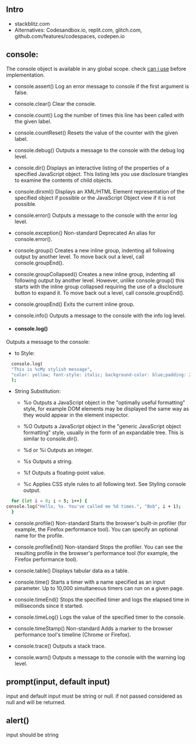 ## Intro

- stackblitz.com
- Alternatives: Codesandbox.io, replit.com, glitch.com, github.com/features/codespaces, codepen.io

## console:

The console object is available in any global scope.
check [can i use](https://caniuse.com/?search=console) before implementation.


- console.assert()
Log an error message to console if the first argument is false.

- console.clear()
Clear the console.

- console.count()
Log the number of times this line has been called with the given label.

- console.countReset()
Resets the value of the counter with the given label.

- console.debug()
Outputs a message to the console with the debug log level.

- console.dir()
Displays an interactive listing of the properties of a specified JavaScript object. This listing lets you use disclosure triangles to examine the contents of child objects.

- console.dirxml()
Displays an XML/HTML Element representation of the specified object if possible or the JavaScript Object view if it is not possible.

- console.error()
Outputs a message to the console with the error log level.

- console.exception() Non-standard Deprecated
An alias for console.error().

- console.group()
Creates a new inline group, indenting all following output by another level. To move back out a level, call console.groupEnd().

- console.groupCollapsed()
Creates a new inline group, indenting all following output by another level. However, unlike console.group() this starts with the inline group collapsed requiring the use of a disclosure button to expand it. To move back out a level, call console.groupEnd().

- console.groupEnd()
Exits the current inline group.

- console.info()
Outputs a message to the console with the info log level.

- #### console.log()
Outputs a message to the console:
  - to Style:
  ```bash
    console.log(
    "This is %cMy stylish message",
    "color: yellow; font-style: italic; background-color: blue;padding: 2px",
    );

  ```
  - String Substitution:
     - %o
    Outputs a JavaScript object in the "optimally useful formatting" style, for example DOM elements may be displayed the same way as they would appear in the element inspector.

    - %O
    Outputs a JavaScript object in the "generic JavaScript object formatting" style, usually in the form of an expandable tree. This is similar to console.dir().

    - %d or %i
    Outputs an integer.

    - %s
    Outputs a string.

    - %f
    Outputs a floating-point value.

    - %c
    Applies CSS style rules to all following text. See Styling console output.

  ```bash
    for (let i = 0; i < 5; i++) {
  console.log("Hello, %s. You've called me %d times.", "Bob", i + 1);
    }
  ```

- console.profile() Non-standard
Starts the browser's built-in profiler (for example, the Firefox performance tool). You can specify an optional name for the profile.

- console.profileEnd() Non-standard
Stops the profiler. You can see the resulting profile in the browser's performance tool (for example, the Firefox performance tool).

- console.table()
Displays tabular data as a table.

- console.time()
Starts a timer with a name specified as an input parameter. Up to 10,000 simultaneous timers can run on a given page.

- console.timeEnd()
Stops the specified timer and logs the elapsed time in milliseconds since it started.

- console.timeLog()
Logs the value of the specified timer to the console.

- console.timeStamp() Non-standard
Adds a marker to the browser performance tool's timeline (Chrome or Firefox).

- console.trace()
Outputs a stack trace.

- console.warn()
Outputs a message to the console with the warning log level.


## prompt(input, default input)

input and default input must be string or null. if not passed considered as null and will be returned.

## alert()

input should be string

